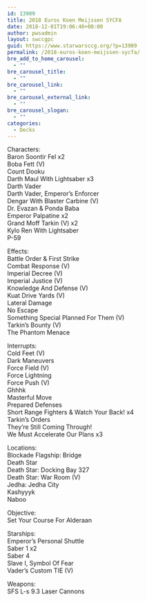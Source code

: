 ```yaml
---
id: 13909
title: 2018 Euros Koen Meijssen SYCFA
date: 2018-12-01T19:06:40+00:00
author: pwsadmin
layout: swccgpc
guid: https://www.starwarsccg.org/?p=13909
permalink: /2018-euros-koen-meijssen-sycfa/
bre_add_to_home_carousel:
  - ""
bre_carousel_title:
  - ""
bre_carousel_link:
  - ""
bre_carousel_external_link:
  - ""
bre_carousel_slogan:
  - ""
categories:
  - Decks
---
```

Characters:  
Baron Soontir Fel x2  
Boba Fett (V)  
Count Dooku  
Darth Maul With Lightsaber x3  
Darth Vader  
Darth Vader, Emperor&#8217;s Enforcer  
Dengar With Blaster Carbine (V)  
Dr. Evazan & Ponda Baba  
Emperor Palpatine x2  
Grand Moff Tarkin (V) x2  
Kylo Ren With Lightsaber  
P-59

Effects:  
Battle Order & First Strike  
Combat Response (V)  
Imperial Decree (V)  
Imperial Justice (V)  
Knowledge And Defense (V)  
Kuat Drive Yards (V)  
Lateral Damage  
No Escape  
Something Special Planned For Them (V)  
Tarkin&#8217;s Bounty (V)  
The Phantom Menace

Interrupts:  
Cold Feet (V)  
Dark Maneuvers  
Force Field (V)  
Force Lightning  
Force Push (V)  
Ghhhk  
Masterful Move  
Prepared Defenses  
Short Range Fighters & Watch Your Back! x4  
Tarkin&#8217;s Orders  
They&#8217;re Still Coming Through!  
We Must Accelerate Our Plans x3

Locations:  
Blockade Flagship: Bridge  
Death Star  
Death Star: Docking Bay 327  
Death Star: War Room (V)  
Jedha: Jedha City  
Kashyyyk  
Naboo

Objective:  
Set Your Course For Alderaan

Starships:  
Emperor&#8217;s Personal Shuttle  
Saber 1 x2  
Saber 4  
Slave I, Symbol Of Fear  
Vader&#8217;s Custom TIE (V)

Weapons:  
SFS L-s 9.3 Laser Cannons